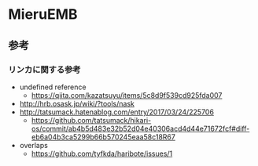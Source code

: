 # MieruEMB

## 参考
### リンカに関する参考
- undefined reference
	- https://qiita.com/kazatsuyu/items/5c8d9f539cd925fda007
- http://hrb.osask.jp/wiki/?tools/nask
- http://tatsumack.hatenablog.com/entry/2017/03/24/225706
	- https://github.com/tatsumack/hikari-os/commit/ab4b5d483e32b52d04e40306acd4d44e71672fcf#diff-eb6a04b3ca5299b66b570245eaa58c18R67
- overlaps
	- https://github.com/tyfkda/haribote/issues/1 
